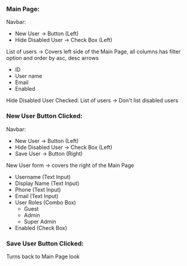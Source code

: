 ### Main Page: ###
Navbar:
  - New User -> Button (Left)
  - Hide Disabled User -> Check Box (Left)

List of users -> Covers left side of the Main Page, all columns has filter option and order by asc, desc arrows
  - ID
  - User name
  - Email
  - Enabled

Hide Disabled User Checked:
List of users -> Don't list disabled users

### New User Button Clicked: ###
Navbar: 
  - New User -> Button (Left)
  - Hide Disabled User -> Check Box (Left)  
  - Save User -> Button (Right)
  
New User form -> covers the right of the Main Page 
  - Username (Text Input)
  - Display Name (Text Input)
  - Phone (Text Input)
  - Email (Text Input)
  - User Roles (Combo Box)
    - Guest
    - Admin
    - Super Admin
  - Enabled (Check Box)
 
### Save User Button Clicked: ###
Turns back to Main Page look
